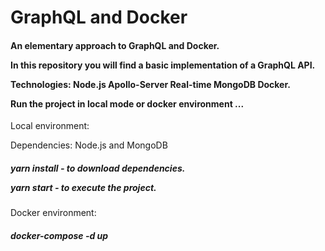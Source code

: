 # GraphQL and Docker


<h4>An elementary approach to GraphQL and Docker.

In this repository you will find a basic implementation of a GraphQL API.

Technologies: Node.js Apollo-Server Real-time MongoDB Docker.

Run the project in local mode or docker environment ...</h4>

Local environment:

Dependencies: Node.js and MongoDB

<h5>yarn install - to download dependencies.

yarn start - to execute the project.</h5>


Docker environment: 

<h5>docker-compose -d up</h5>
